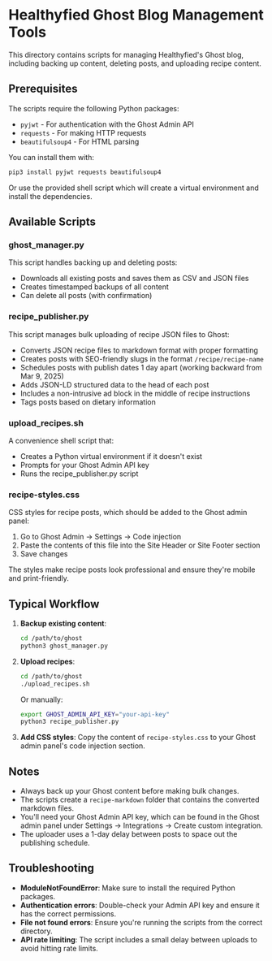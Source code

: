 # Healthyfied Ghost Blog Management Tools

This directory contains scripts for managing Healthyfied's Ghost blog, including backing up content, deleting posts, and uploading recipe content.

## Prerequisites

The scripts require the following Python packages:
- `pyjwt` - For authentication with the Ghost Admin API
- `requests` - For making HTTP requests
- `beautifulsoup4` - For HTML parsing

You can install them with:
```bash
pip3 install pyjwt requests beautifulsoup4
```

Or use the provided shell script which will create a virtual environment and install the dependencies.

## Available Scripts

### ghost_manager.py
This script handles backing up and deleting posts:
- Downloads all existing posts and saves them as CSV and JSON files
- Creates timestamped backups of all content
- Can delete all posts (with confirmation)

### recipe_publisher.py
This script manages bulk uploading of recipe JSON files to Ghost:
- Converts JSON recipe files to markdown format with proper formatting
- Creates posts with SEO-friendly slugs in the format `/recipe/recipe-name`
- Schedules posts with publish dates 1 day apart (working backward from Mar 9, 2025)
- Adds JSON-LD structured data to the head of each post
- Includes a non-intrusive ad block in the middle of recipe instructions
- Tags posts based on dietary information

### upload_recipes.sh
A convenience shell script that:
- Creates a Python virtual environment if it doesn't exist
- Prompts for your Ghost Admin API key
- Runs the recipe_publisher.py script

### recipe-styles.css
CSS styles for recipe posts, which should be added to the Ghost admin panel:
1. Go to Ghost Admin → Settings → Code injection
2. Paste the contents of this file into the Site Header or Site Footer section
3. Save changes

The styles make recipe posts look professional and ensure they're mobile and print-friendly.

## Typical Workflow

1. **Backup existing content**:
   ```bash
   cd /path/to/ghost
   python3 ghost_manager.py
   ```

2. **Upload recipes**:
   ```bash
   cd /path/to/ghost
   ./upload_recipes.sh
   ```
   
   Or manually:
   ```bash
   export GHOST_ADMIN_API_KEY="your-api-key"
   python3 recipe_publisher.py
   ```

3. **Add CSS styles**:
   Copy the content of `recipe-styles.css` to your Ghost admin panel's code injection section.

## Notes

- Always back up your Ghost content before making bulk changes.
- The scripts create a `recipe-markdown` folder that contains the converted markdown files.
- You'll need your Ghost Admin API key, which can be found in the Ghost admin panel under Settings → Integrations → Create custom integration.
- The uploader uses a 1-day delay between posts to space out the publishing schedule.

## Troubleshooting

- **ModuleNotFoundError**: Make sure to install the required Python packages.
- **Authentication errors**: Double-check your Admin API key and ensure it has the correct permissions.
- **File not found errors**: Ensure you're running the scripts from the correct directory.
- **API rate limiting**: The script includes a small delay between uploads to avoid hitting rate limits. 
